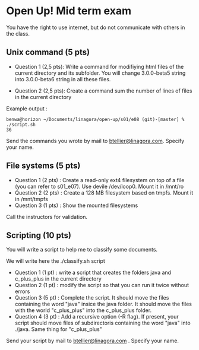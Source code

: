 # Open Up! Mid term exam

You have the right to use internet, but do not communicate with others in the class.

## Unix command (5 pts)

 - Question 1 (2,5 pts): Write a command for modifiying html files of the current directory and its subfolder. You will change 3.0.0-beta5 string into 3.0.0-beta6 string in all these files.


 - Question 2 (2,5 pts): Create a command sum the number of lines of files in the current directory

Example output : 

```
benwa@horizon ~/Documents/linagora/open-up/s01/e08 (git)-[master] % ./script.sh
36
```

Send the commands you wrote by mail to btellier@linagora.com. Specify your name.

## File systems (5 pts)

 - Question 1 (2 pts) : Create a read-only ext4 filesystem on top of a file (you can refer to s01_e07). Use devile /dev/loop0. Mount it in /mnt/ro
 - Question 2 (2 pts) : Create a 128 MB filesystem based on tmpfs. Mount it in /mnt/tmpfs
 - Question 3 (1 pts) : Show the mounted filesystems

Call the instructors for validation.

## Scripting (10 pts)

You will write a script to help me to classify some documents.

We will write here the ./classify.sh script 

 - Question 1 (1 pt) : write a script that creates the folders java and c_plus_plus in the current directory
 - Question 2 (1 pt) : modify the script so that you can run it twice without errors
 - Question 3 (5 pt) : Complete the script. It should move the files containing the word "java" insice the java folder. It should move the files with the world "c_plus_plus" into the c_plus_plus folder.
 - Question 4 (3 pt) : Add a recursive option (-R flag). If present, your script should move files of subdirectoris containing the word "java" into ./java. Same thing for "c_plus_plus"

Send your script by mail to btellier@linagora.com . Specify your name.
